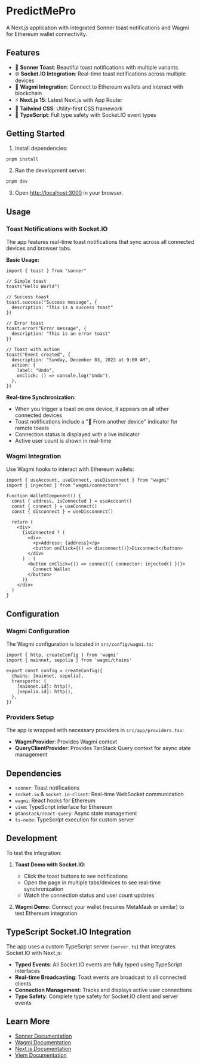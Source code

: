 # PredictMePro

A Next.js application with integrated Sonner toast notifications and Wagmi for Ethereum wallet connectivity.

## Features

- 🍞 **Sonner Toast**: Beautiful toast notifications with multiple variants
- 🌐 **Socket.IO Integration**: Real-time toast notifications across multiple devices
- 🏦 **Wagmi Integration**: Connect to Ethereum wallets and interact with blockchain
- ⚡ **Next.js 15**: Latest Next.js with App Router
- 🎨 **Tailwind CSS**: Utility-first CSS framework
- 📝 **TypeScript**: Full type safety with Socket.IO event types

## Getting Started

1. Install dependencies:
```bash
pnpm install
```

2. Run the development server:
```bash
pnpm dev
```

3. Open [http://localhost:3000](http://localhost:3000) in your browser.

## Usage

### Toast Notifications with Socket.IO

The app features real-time toast notifications that sync across all connected devices and browser tabs.

**Basic Usage:**
```tsx
import { toast } from "sonner"

// Simple toast
toast("Hello World")

// Success toast
toast.success("Success message", {
  description: "This is a success toast"
})

// Error toast
toast.error("Error message", {
  description: "This is an error toast"
})

// Toast with action
toast("Event created", {
  description: "Sunday, December 03, 2023 at 9:00 AM",
  action: {
    label: "Undo",
    onClick: () => console.log("Undo"),
  },
})
```

**Real-time Synchronization:**
- When you trigger a toast on one device, it appears on all other connected devices
- Toast notifications include a "📱 From another device" indicator for remote toasts
- Connection status is displayed with a live indicator
- Active user count is shown in real-time

### Wagmi Integration

Use Wagmi hooks to interact with Ethereum wallets:

```tsx
import { useAccount, useConnect, useDisconnect } from "wagmi"
import { injected } from "wagmi/connectors"

function WalletComponent() {
  const { address, isConnected } = useAccount()
  const { connect } = useConnect()
  const { disconnect } = useDisconnect()

  return (
    <div>
      {isConnected ? (
        <div>
          <p>Address: {address}</p>
          <button onClick={() => disconnect()}>Disconnect</button>
        </div>
      ) : (
        <button onClick={() => connect({ connector: injected() })}>
          Connect Wallet
        </button>
      )}
    </div>
  )
}
```

## Configuration

### Wagmi Configuration

The Wagmi configuration is located in `src/config/wagmi.ts`:

```tsx
import { http, createConfig } from 'wagmi'
import { mainnet, sepolia } from 'wagmi/chains'

export const config = createConfig({
  chains: [mainnet, sepolia],
  transports: {
    [mainnet.id]: http(),
    [sepolia.id]: http(),
  },
})
```

### Providers Setup

The app is wrapped with necessary providers in `src/app/providers.tsx`:

- **WagmiProvider**: Provides Wagmi context
- **QueryClientProvider**: Provides TanStack Query context for async state management

## Dependencies

- `sonner`: Toast notifications
- `socket.io` & `socket.io-client`: Real-time WebSocket communication
- `wagmi`: React hooks for Ethereum
- `viem`: TypeScript interface for Ethereum
- `@tanstack/react-query`: Async state management
- `ts-node`: TypeScript execution for custom server

## Development

To test the integration:

1. **Toast Demo with Socket.IO**: 
   - Click the toast buttons to see notifications
   - Open the page in multiple tabs/devices to see real-time synchronization
   - Watch the connection status and user count updates

2. **Wagmi Demo**: Connect your wallet (requires MetaMask or similar) to test Ethereum integration

## TypeScript Socket.IO Integration

The app uses a custom TypeScript server (`server.ts`) that integrates Socket.IO with Next.js:

- **Typed Events**: All Socket.IO events are fully typed using TypeScript interfaces
- **Real-time Broadcasting**: Toast events are broadcast to all connected clients
- **Connection Management**: Tracks and displays active user connections
- **Type Safety**: Complete type safety for Socket.IO client and server events

## Learn More

- [Sonner Documentation](https://sonner.emilkowal.ski/)
- [Wagmi Documentation](https://wagmi.sh/)
- [Next.js Documentation](https://nextjs.org/docs)
- [Viem Documentation](https://viem.sh/)
